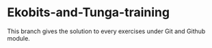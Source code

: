 # Ekobits-and-Tunga-training
This branch gives the solution to every exercises under Git and Github module.
